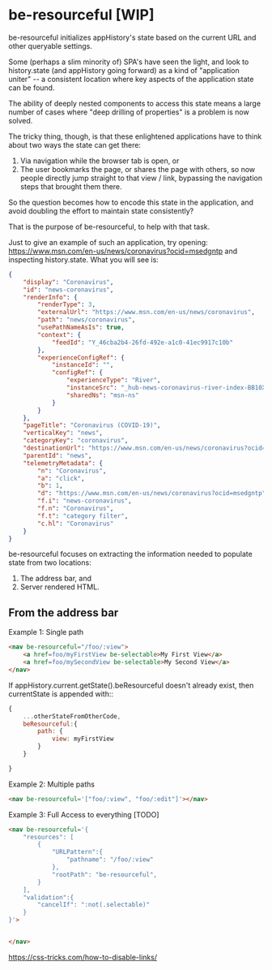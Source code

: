 # be-resourceful [WIP]

be-resourceful initializes appHistory's state based on the current URL and other queryable settings.

Some (perhaps a slim minority of) SPA's have seen the light, and look to history.state (and appHistory going forward) as a kind of "application uniter" -- a consistent location where key aspects of the application state can be found.  

The ability of deeply nested components to access this state means a large number of cases where "deep drilling of properties" is a problem is now solved.

The tricky thing, though, is that these enlightened applications have to think about two ways the state can get there:

1.  Via navigation while the browser tab is open, or 
2.  The user bookmarks the page, or shares the page with others, so now people directly jump straight to that view / link, bypassing the navigation steps that brought them there.

So the question becomes how to encode this state in the application, and avoid doubling the effort to maintain state consistently?

That is the purpose of be-resourceful, to help with that task.

Just to give an example of such an application, try opening:  https://www.msn.com/en-us/news/coronavirus?ocid=msedgntp and inspecting history.state.  What you will see is:

```JSON
{
    "display": "Coronavirus",
    "id": "news-coronavirus",
    "renderInfo": {
        "renderType": 3,
        "externalUrl": "https://www.msn.com/en-us/news/coronavirus",
        "path": "news/coronavirus",
        "usePathNameAsIs": true,
        "context": {
            "feedId": "Y_46cba2b4-26fd-492e-a1c0-41ec9917c10b"
        },
        "experienceConfigRef": {
            "instanceId": "",
            "configRef": {
                "experienceType": "River",
                "instanceSrc": "_hub-news-coronavirus-river-index-BB10Xdfl",
                "sharedNs": "msn-ns"
            }
        }
    },
    "pageTitle": "Coronavirus (COVID-19)",
    "verticalKey": "news",
    "categoryKey": "coronavirus",
    "destinationUrl": "https://www.msn.com/en-us/news/coronavirus?ocid=msedgntp",
    "parentId": "news",
    "telemetryMetadata": {
        "n": "Coronavirus",
        "a": "click",
        "b": 1,
        "d": "https://www.msn.com/en-us/news/coronavirus?ocid=msedgntp",
        "f.i": "news-coronavirus",
        "f.n": "Coronavirus",
        "f.t": "category filter",
        "c.hl": "Coronavirus"
    }
}
```

be-resourceful focuses on extracting the information needed to populate state from two locations:

1.  The address bar, and 
2.  Server rendered HTML.

## From the address bar

Example 1: Single path

```html
<nav be-resourceful="/foo/:view">
    <a href=foo/myFirstView be-selectable>My First View</a>
    <a href=foo/mySecondView be-selectable>My Second View</a>
</nav>
```

If appHistory.current.getState().beResourceful doesn't already exist, then currentState is appended with::

```JavaScript
{
    ...otherStateFromOtherCode,
    beResourceful:{
        path: {
            view: myFirstView
        }
    }

}
```




Example 2:  Multiple paths

```html
<nav be-resourceful='["foo/:view", "foo/:edit"]'></nav>
```

Example 3:  Full Access to everything [TODO]


```html
<nav be-resourceful='{
    "resources": [
        {
            "URLPattern":{
                "pathname": "/foo/:view"
            },
            "rootPath": "be-resourceful",
        }
    ],
    "validation":{
        "cancelIf": ":not(.selectable)"
    }
}'>


</nav>
```

https://css-tricks.com/how-to-disable-links/


